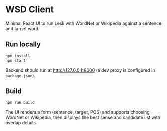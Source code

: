# WSD Client

Minimal React UI to run Lesk with WordNet or Wikipedia against a sentence and target word.

## Run locally

```bash
npm install
npm start
```

Backend should run at http://127.0.0.1:8000 (a dev proxy is configured in `package.json`).

## Build

```bash
npm run build
```

The UI renders a form (sentence, target, POS) and supports choosing WordNet or Wikipedia, then displays the best sense and candidate list with overlap details.
